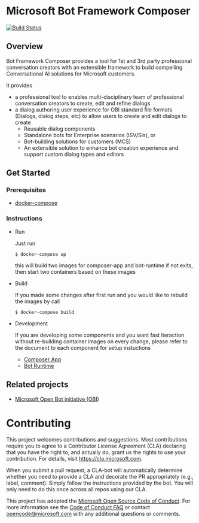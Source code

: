 
# Microsoft Bot Framework Composer

[![Build Status](https://fuselabs.visualstudio.com/Composer/_apis/build/status/ComposerCI/Composer-CI?branchName=master)](https://fuselabs.visualstudio.com/Composer/_build/latest?definitionId=516&branchName=master)

## Overview 

Bot Framework Composer provides a tool for 1st and 3rd party professional conversation creators with an extensible framework to build compelling Conversational AI solutions for Microsoft customers. 

It provides 
* a professional tool to enables multi-disciplinary team of professional conversation creators to create, edit and refine dialogs 
* a dialog authoring user experience for OBI standard file formats (Dialogs, dialog steps, etc) to allow users to create and edit dialogs to create 
  * Reusable dialog components 
  * Standalone bots for Enterprise scenarios (ISV/SIs), or 
  * Bot-building solutions for customers (MCS)
  * An extensible solution to enhance bot creation experience and support custom dialog types and editors 

## Get Started

### Prerequisites

* [docker-compose](https://docs.docker.com/compose/install/)


### Instructions

* Run

    Just run
    ```
    $ docker-compose up
    ```
    this will build two images for composer-app and bot-runtime if not exits, then start two containers based on these images

* Build

    If you made some changes after first run and you would like to rebuild the images by call

    ```
    $ docker-compose build
    ```

* Development

    If you are developing some components and you want fast iteraction without re-building container images on every change, please refer to the document to each component for setup instuctions
    
    * [Composer App](https://github.com/microsoft/BotFramework-Composer/tree/master/Composer)
    * [Bot Runtime](https://github.com/microsoft/BotFramework-Composer/tree/master/BotProject/CSharp)


## Related projects
* [Microsoft Open Bot initiative (OBI)](https://github.com/Microsoft/botframework-obi)

# Contributing

This project welcomes contributions and suggestions.  Most contributions require you to agree to a
Contributor License Agreement (CLA) declaring that you have the right to, and actually do, grant us
the rights to use your contribution. For details, visit https://cla.microsoft.com.

When you submit a pull request, a CLA-bot will automatically determine whether you need to provide
a CLA and decorate the PR appropriately (e.g., label, comment). Simply follow the instructions
provided by the bot. You will only need to do this once across all repos using our CLA.

This project has adopted the [Microsoft Open Source Code of Conduct](https://opensource.microsoft.com/codeofconduct/).
For more information see the [Code of Conduct FAQ](https://opensource.microsoft.com/codeofconduct/faq/) or
contact [opencode@microsoft.com](mailto:opencode@microsoft.com) with any additional questions or comments.
